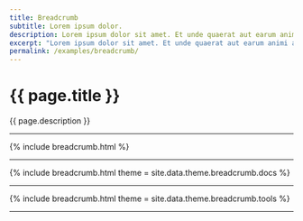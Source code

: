 ```yaml
---
title: Breadcrumb
subtitle: Lorem ipsum dolor.
description: Lorem ipsum dolor sit amet. Et unde quaerat aut earum animi aut explicabo saepe qui quibusdam accusamus ut velit asperiores vel natus temporibus. Qui sapiente saepe qui totam saepe est suscipit quia vel error provident cum omnis eius aut galisum rem nulla dolor? Qui internos voluptas est nulla odit est temporibus expedita eos quidem cumque. Ea voluptates eligendi quo rerum libero et molestiae harum vel fugit magni et cupiditate optio At quia consequuntur ut exercitationem laboriosam. Cum blanditiis voluptatibus At amet sunt At quia deleniti id quibusdam neque ut odio placeat.
excerpt: "Lorem ipsum dolor sit amet. Et unde quaerat aut earum animi aut explicabo saepe qui quibusdam accusamus ut velit asperiores vel natus temporibus."
permalink: /examples/breadcrumb/
---
```


<h1>{{ page.title }}</h1>
<p class = "text-justify">{{ page.description }}</p>
<hr/>

{% include breadcrumb.html %}
<hr/>

{% include breadcrumb.html  theme = site.data.theme.breadcrumb.docs %}
<hr/>

{% include breadcrumb.html  theme = site.data.theme.breadcrumb.tools %}
<hr/>

